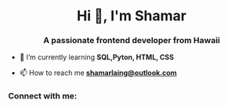 <h1 align="center">Hi 👋, I'm Shamar</h1>
<h3 align="center">A passionate frontend developer from Hawaii</h3>

- 🌱 I’m currently learning **SQL,Pyton, HTML, CSS**

- 📫 How to reach me **shamarlaing@outlook.com**

<h3 align="left">Connect with me:</h3>
<p align="left">
</p>
